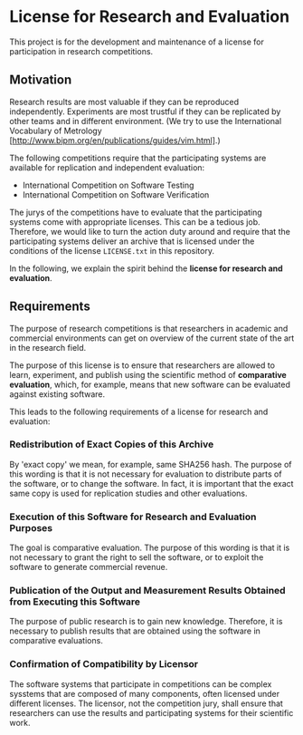 # License for Research and Evaluation

This project is for the development and maintenance of a license for participation in research competitions.


## Motivation

Research results are most valuable if they can be reproduced independently.
Experiments are most trustful if they can be replicated by other teams and in different environment.
(We try to use the International Vocabulary of Metrology [http://www.bipm.org/en/publications/guides/vim.html].)

The following competitions require that the participating systems are available for replication
and independent evaluation:

* International Competition on Software Testing
* International Competition on Software Verification

The jurys of the competitions have to evaluate that the participating systems come with appropriate licenses.
This can be a tedious job.  Therefore, we would like to turn the action duty around
and require that the participating systems deliver an archive that is licensed under the conditions of the
license `LICENSE.txt` in this repository.

In the following, we explain the spirit behind the **license for research and evaluation**.


## Requirements

The purpose of research competitions is that researchers in academic and commercial environments
can get on overview of the current state of the art in the research field.

The purpose of this license is to ensure that researchers are allowed to learn,
experiment, and publish using the scientific method of **comparative evaluation**,
which, for example, means that new software can be evaluated against existing software.

This leads to the following requirements of a license for research and evaluation:


### Redistribution of Exact Copies of this Archive

By 'exact copy' we mean, for example, same SHA256 hash.
The purpose of this wording is that it is not necessary for evaluation to
distribute parts of the software, or to change the software.
In fact, it is important that the exact same copy is used for replication studies
and other evaluations.


### Execution of this Software for Research and Evaluation Purposes

The goal is comparative evaluation.
The purpose of this wording is that it is not necessary to grant the right to
sell the software, or to exploit the software to generate commercial revenue.


### Publication of the Output and Measurement Results Obtained from Executing this Software

The purpose of public research is to gain new knowledge.
Therefore, it is necessary to publish results that are obtained using the software
in comparative evaluations.


### Confirmation of Compatibility by Licensor

The software systems that participate in competitions can be complex sysstems that
are composed of many components, often licensed under different licenses.
The licensor, not the competition jury, shall ensure that researchers can use
the results and participating systems for their scientific work.

